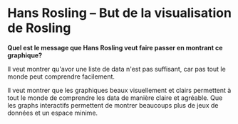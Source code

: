 # Hans Rosling –  But de la visualisation de Rosling

**Quel est le message que Hans Rosling veut faire passer en montrant ce graphique?**

Il veut montrer qu'avor une liste de data n'est pas suffisant, car pas tout le monde peut comprendre facilement.

Il veut montrer que les graphiques beaux visuellement et clairs permettent à tout le monde de comprendre les data de manière claire et agréable. Que les graphs interactifs permettent de montrer beaucoups plus de jeux de données et un espace minime.